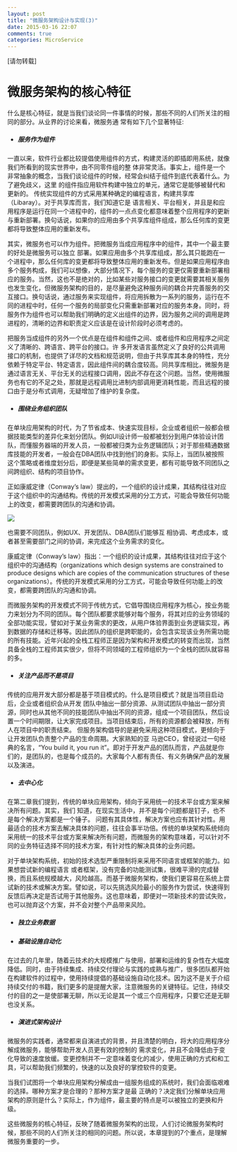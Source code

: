 ```yaml
---
layout: post
title: "微服务架构设计与实现(3)"
date: 2015-03-16 22:07
comments: true
categories: MicroService
---
```


[请勿转载]

# 微服务架构的核心特征

   什么是核心特征，就是当我们谈论同一件事情的时候，那些不同的人们所关注的相同的部分。从业界的讨论来看，微服务通
常有如下几个显著特征:

  - ##### 服务作为组件

  一直以来，软件行业都比较提倡使用组件的方式，构建灵活的即插即用系统，就像我们所看到的现实世界中，由不同零件组的整
体非常灵活。事实上，组件是一个非常抽象的概念，当我们谈论组件的时候，经常会纠结于组件到底代表着什么。为了避免歧义，这里
的组件指应用软件构建中独立的单元，通常它是能够被替代和更新的。
   传统实现组件的方式采用某种确定的编程语言，构建共享库（Libaray）。对于共享库而言，我们知道它是
语言相关、平台相关，并且是和应用程序是运行在同一个进程中的，组件的一点点变化都意味着整个应用程序的更新与重新部署。换句话说，如果你的应用由多个共享库组件组成，那么任何库的变更都将导致整体应用的重新发布。

<!-- More -->

   其实，微服务也可以作为组件。把微服务当成应用程序中的组件，其中一个最主要的好处是微服务可以独立
部署。如果应用由多个共享库组成，那么其只能跑在一个进程中，那么任何库的变更都将导致整体应用的重新发布。但是如果应用程序由多个服务构成，我们可以想像，大部分情况下，每个服务的变更仅需要重新部署相应的服务。当然，这也不是绝对的，比如某些对服务接口的变更就需要其相关服务也发生变化，但微服务架构的目的，是尽量避免这种服务间的耦合并完善服务的交互接口。换句话说，通过服务来实现组件，将应用拆散为一系列的服务，运行在不同的进程中时，任何一个服务的局部变化只需重新部署对应的服务本身。同时，将服务作为组件也可以帮助我们明确的定义出组件的边界，因为服务之间的调用是跨进程的，清晰的边界和职责定义应该是在设计阶段时必须考虑的。

   把服务当成组件的另外一个优点是在组件和组件之间、或者组件和应用程序之间定义了清晰的、跨语言、跨平台的接口。许
多开发语言虽然定义了良好的公共调用接口的机制，也提供了详尽的文档和规范说明，但由于共享库其本身的特性，充分依赖于特定平台、特定语言，因此组件间的耦合度较高。同共享库相比，微服务是通过语言无关、平台无关的远程接口调用，因此不存在这个问题。当然，使用微服务也有它的不足之处，那就是远程调用比进制内部调用更消耗性能，而且远程的接口由于是分布式调用，无疑增加了维护的复杂度。

  - ##### 围绕业务组织团队
  
  在单块应用架构的时代，为了节省成本、快速实现目标，企业或者组织一般都会根
据技能类型的差异化来划分团队。例如UI设计师一般都被划分到用户体验设计团队，而懂服务器端的开发人员，一般都被归类为业务逻辑团队；对于那些精通数据库技能的开发者，一般会在DBA团队中找到他们的身影。实际上，当团队被按照这个策略或者维度划分后，即便是某些简单的需求变更，都有可能导致不同团队之间跨组织、结构的项目协作。
  
  正如康威定律（Conway’s law）提出的，一个组织的设计成果，其结构往往对应
于这个组织中的沟通结构。传统的开发模式采用的分工方式，可能会导致任何功能上的改变，都需要跨团队的沟通和协调。


<img src="http://martinfowler.com/articles/microservices/images/conways-law.png" />

也需要不同团队，例如UX、开发团队、DBA团队们能够互
相协调、考虑成本，或者甚至需要部门之间的协调，来完成这个业务需求的变化。

   康威定律（Conway’s law）指出：一个组织的设计成果，其结构往往对应于这个组织中的沟通结构（organizations 
which design systems are constrained to produce designs which are copies of the communication structures of these organizations）。传统的开发模式采用的分工方式，可能会导致任何功能上的改变，都需要跨团队的沟通和协调。

而微服务架构的开发模式不同于传统方式，它倡导围绕应用程序为核心，按业务能力来划分为不同的团队。每个团队都要求能够对每个服务，将其对应的业务领域的全部功能实现，譬如对于某业务需求的更改，从用户体验界面到业务逻辑实现，再到数据的存储和迁移等。因此团队的组织是跨职能的，会包含实现该业务所需功能的所有技能。近年兴起的全栈工程师正是因为架构和开发模式的转变而出现，当然具备全栈的工程师其实很少，但将不同领域的工程师组织为一个全栈的团队就容易的多。

  - ##### 关注产品而不是项目

   传统的应用开发大部分都是基于项目模式的。什么是项目模式？就是当项目启动后，企业或者组织会从开发
团队中抽出一部分资源、从测试团队中抽出一部分资源，同时也从其他不同的技能团队中抽出不同的资源，组成一个项目团队，然后设置一个时间期限，让大家完成项目。当项目结束后，所有的资源都会被释放，所有人在项目中的职责结束。
   但服务架构倡导的是避免采用这种项目模式，更倾向于让开发团队负责整个产品的生命周期。大家熟知的亚
马逊CEO，曾经说过一句经典的名言，“You build it, you run it”。即对于开发产品的团队而言，产品就是你们的，是团队的，也是每个成员的。大家每个人都有责任、有义务确保产品的发展以及演进。


  - ##### 去中心化

   在第二章我们提到，传统的单块应用架构，倾向于采用统一的技术平台或方案来解决所有问题。其实，我们
知道，在现实生活中，并不是每个问题都是钉子，也不是每个解决方案都是一个锤子。
问题有其具体性，解决方案也应有其针对性。用最适合的技术方案去解决具体的问题，往往会事半功倍。传统的单块架构系统倾向采用统一的技术平台或方案来解决所有问题，而微服务的架构意味着，可以针对不同的业务特征选择不同的技术方案，有针对性的解决具体的业务问题。

   对于单块架构系统，初始的技术选型严重限制将来采用不同语言或框架的能力。如果想尝试新的编程语言
或者框架，没有完备的功能测试集，很难平滑的完成替换，而且系统规模越大，风险越高。而基于微服务架构，使我们更容易在系统上尝试新的技术或解决方案。譬如说，可以先挑选风险最小的服务作为尝试，快速得到反馈后再决定是否试用于其他服务。这也意味着，即便对一项新技术的尝试失败，也可以抛弃这个方案，并不会对整个产品带来风险。


  - ##### 独立业务数据


  - ##### 基础设施自动化

在过去的几年里，随着云技术的大规模推广与使用，部署和运维的复杂性在大幅度降低。同时，由于持续集成、持续交付理论与实践的成熟与推广，很多团队都开始在构建软件的过程中，使用持续提倡的基础设施自动化技术。因为这不是关于介绍持续交付的书籍，我们更多的是提醒大家，注意微服务的关键特征。记住，持续交付的目的之一是使部署无聊，所以无论是其一个或三个应用程序，只要它还是无聊也没关系。

  - ##### 演进式架构设计

   微服务的实践者，通常都来自演进式的背景，并且清楚的明白，将大的应用程序分解成微服务，能够帮助开发人员更有效的控制的
需求变化，并且不会降低由于变化导致的速度放缓。变更控制并不一定意味着变化的减少，使用正确的方式和和工具，可以帮助我们频繁的，快速的以及良好的掌控软件的变更。

   当我们试图将一个单块应用架构分解成由一组服务组成的系统时，我们会面临艰难的选择。哪种方案才是合理的？那种方案才是最
正确的？决定我们分解单块应用架构的原则是什么？实际上，作为组件，最主要的特点是可以被独立的更换和升级。


这些微服务的核心特征，反映了随着微服务架构的出现，人们讨论微服务架构时候，那些不同的人们所关注的相同的问题。所以说，本章提到的7个重点，是理解微服务重要的一步。